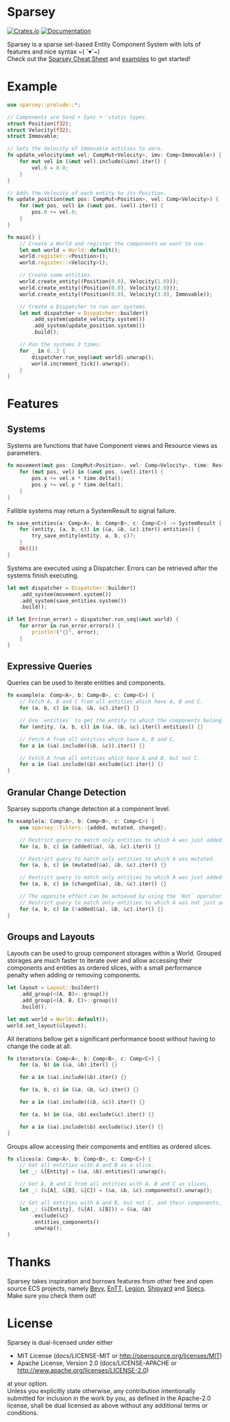 # Sparsey
[![Crates.io](https://img.shields.io/crates/v/sparsey)](https://crates.io/crates/sparsey)
[![Documentation](https://docs.rs/sparsey/badge.svg)](https://docs.rs/sparsey)

Sparsey is a sparse set-based Entity Component System with lots of features and nice syntax \~( ˘▾˘\~)
<br />
Check out the [Sparsey Cheat Sheet](/guides/cheat_sheet.md) and [examples](/examples/) to get started!

# Example 
```rust
use sparsey::prelude::*;

// Components are Send + Sync + 'static types.
struct Position(f32);
struct Velocity(f32);
struct Immovable;

// Sets the Velocity of Immovable entities to zero.
fn update_velocity(mut vel: CompMut<Velocity>, imv: Comp<Immovable>) {
    for mut vel in (&mut vel).include(&imv).iter() {
        vel.0 = 0.0;
    }
}

// Adds the Velocity of each entity to its Position. 
fn update_position(mut pos: CompMut<Position>, vel: Comp<Velocity>) {
    for (mut pos, vel) in (&mut pos, &vel).iter() {
        pos.0 += vel.0;
    }
} 

fn main() {
    // Create a World and register the components we want to use.
    let mut world = World::default();
    world.register::<Position>();
    world.register::<Velocity>();

    // Create some entities.
    world.create_entity((Position(0.0), Velocity(1.0)));
    world.create_entity((Position(0.0), Velocity(2.0)));
    world.create_entity((Position(0.0), Velocity(3.0), Immovable));

    // Create a Dispatcher to run our systems.
    let mut dispatcher = Dispatcher::builder()
        .add_system(update_velocity.system())
        .add_system(update_position.system())
        .build();

    // Run the systems 3 times.
    for _ in 0..3 {
        dispatcher.run_seq(&mut world).unwrap();
        world.increment_tick().unwrap();
    }
}
```

# Features
## Systems
Systems are functions that have Component views and Resource views as parameters.
```rust
fn movement(mut pos: CompMut<Position>, vel: Comp<Velocity>, time: Res<Time>) {
    for (mut pos, vel) in (&mut pos, &vel).iter() {
        pos.x += vel.x * time.delta();
        pos.y += vel.y * time.delta();
    }
}
```

Fallible systems may return a SystemResult to signal failure.
```rust
fn save_entities(a: Comp<A>, b: Comp<B>, c: Comp<C>) -> SystemResult {
    for (entity, (a, b, c)) in (&a, &b, &c).iter().entities() {
        try_save_entity(entity, a, b, c)?;
    }
    Ok(())
}
```

Systems are executed using a Dispatcher. Errors can be retrieved after the systems finish executing.
```rust
let mut dispatcher = Dispatcher::builder()
    .add_system(movement.system())
    .add_system(save_entities.system())
    .build();

if let Err(run_error) = dispatcher.run_seq(&mut world) {
    for error in run_error.errors() {
        println!("{}", error);
    }
}
```

## Expressive Queries
Queries can be used to iterate entities and components.
```rust
fn example(a: Comp<A>, b: Comp<B>, c: Comp<C>) {
    // Fetch A, B and C from all entities which have A, B and C.
    for (a, b, c) in (&a, &b, &c).iter() {}

    // Use `entities` to get the entity to which the components belong.
    for (entity, (a, b, c)) in (&a, &b, &c).iter().entities() {}

    // Fetch A from all entities which have A, B and C.
    for a in (&a).include((&b, &c)).iter() {}

    // Fetch A from all entities which have A and B, but not C.
    for a in (&a).include(&b).exclude(&c).iter() {}
}
```

## Granular Change Detection
Sparsey supports change detection at a component level.
```rust
fn example(a: Comp<A>, b: Comp<B>, c: Comp<C>) {
    use sparsey::filters::{added, mutated, changed};

    // Restrict query to match only entities to which A was just added.
    for (a, b, c) in (added(&a), &b, &c).iter() {}

    // Restrict query to match only entities to which A was mutated.
    for (a, b, c) in (mutated(&a), &b, &c).iter() {}

    // Restrict query to match only entities to which A was just added or mutated.
    for (a, b, c) in (changed(&a), &b, &c).iter() {}

    // The opposite effect can be achieved by using the `Not` operator.
    // Restrict query to match only entities to which A was not just added.
    for (a, b, c) in (!added(&a), &b, &c).iter() {}
}
```

## Groups and Layouts
Layouts can be used to group component storages within a World. Grouped storages are much faster to iterate over and allow accessing their components and entities as ordered slices, with a small performance penalty when adding or removing components.
```rust
let layout = Layout::builder()
    .add_group(<(A, B)>::group())
    .add_group(<(A, B, C)>::group())
    .build();

let mut world = World::default();
world.set_layout(&layout);
```

All iterations bellow get a significant performance boost without having to change the code at all.
```rust
fn iterators(a: Comp<A>, b: Comp<B>, c: Comp<C>) {
    for (a, b) in (&a, &b).iter() {}

    for a in (&a).include(&b).iter() {}

    for (a, b, c) in (&a, &b, &c).iter() {}

    for a in (&a).include((&b, &c)).iter() {}

    for (a, b) in (&a, &b).exclude(&c).iter() {}

    for a in (&a).include(&b).exclude(&c).iter() {}
}
```

Groups allow accessing their components and entities as ordered slices.
```rust
fn slices(a: Comp<A>, b: Comp<B>, c: Comp<C>) {
    // Get all entities with A and B as a slice.
    let _: &[Entity] = (&a, &b).entities().unwrap();

    // Get A, B and C from all entities with A, B and C as slices.
    let _: (&[A], &[B], &[C]) = (&a, &b, &c).components().unwrap();

    // Get all entities with A and B, but not C, and their components, as slices.
    let _: (&[Entity], (&[A], &[B])) = (&a, &b)
        .exclude(&c)
        .entities_components()
        .unwrap();
}
```

# Thanks
Sparsey takes inspiration and borrows features from other free and open source ECS projects, namely [Bevy](https://github.com/bevyengine/bevy), [EnTT](https://github.com/skypjack/entt), [Legion](https://github.com/amethyst/legion), [Shipyard](https://github.com/leudz/shipyard) and [Specs](https://github.com/amethyst/specs). Make sure you check them out!

# License
Sparsey is dual-licensed under either
* MIT License (docs/LICENSE-MIT or http://opensource.org/licenses/MIT)
* Apache License, Version 2.0 (docs/LICENSE-APACHE or http://www.apache.org/licenses/LICENSE-2.0)

at your option.
<br />
Unless you explicitly state otherwise, any contribution intentionally submitted for inclusion in the work by you, as defined in the Apache-2.0 license, shall be dual licensed as above without any additional terms or conditions.

